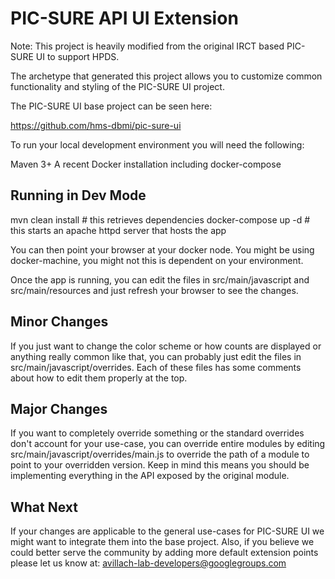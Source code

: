 PIC-SURE API UI Extension
=========================


Note: This project is heavily modified from the original IRCT based PIC-SURE UI to support HPDS.


The archetype that generated this project allows you to customize common
functionality and styling of the PIC-SURE UI project.

The PIC-SURE UI base project can be seen here:

https://github.com/hms-dbmi/pic-sure-ui

To run your local development environment you will need the following:

Maven 3+
A recent Docker installation including docker-compose

Running in Dev Mode
-------------------

mvn clean install       # this retrieves dependencies
docker-compose up -d    # this starts an apache httpd server that hosts the app

You can then point your browser at your docker node. You might be using
docker-machine, you might not this is dependent on your environment. 

Once the app is running, you can edit the files in src/main/javascript
and src/main/resources and just refresh your browser to see the changes.


Minor Changes
-------------

If you just want to change the color scheme or how counts are displayed
or anything really common like that, you can probably just edit the files
in src/main/javascript/overrides. Each of these files has some comments
about how to edit them properly at the top.


Major Changes
-------------

If you want to completely override something or the standard overrides
don't account for your use-case, you can override entire modules by editing
src/main/javascript/overrides/main.js to override the path of a module
to point to your overridden version. Keep in mind this means you should
be implementing everything in the API exposed by the original module.


What Next
---------

If your changes are applicable to the general use-cases for PIC-SURE UI
we might want to integrate them into the base project. Also, if you believe
we could better serve the community by adding more default extension points
please let us know at: avillach-lab-developers@googlegroups.com


